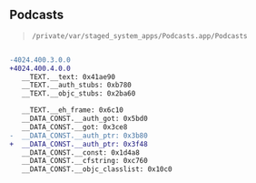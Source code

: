 ## Podcasts

> `/private/var/staged_system_apps/Podcasts.app/Podcasts`

```diff

-4024.400.3.0.0
+4024.400.4.0.0
   __TEXT.__text: 0x41ae90
   __TEXT.__auth_stubs: 0xb780
   __TEXT.__objc_stubs: 0x2ba60

   __TEXT.__eh_frame: 0x6c10
   __DATA_CONST.__auth_got: 0x5bd0
   __DATA_CONST.__got: 0x3ce8
-  __DATA_CONST.__auth_ptr: 0x3b80
+  __DATA_CONST.__auth_ptr: 0x3f48
   __DATA_CONST.__const: 0x1d4a8
   __DATA_CONST.__cfstring: 0xc760
   __DATA_CONST.__objc_classlist: 0x10c0

```
